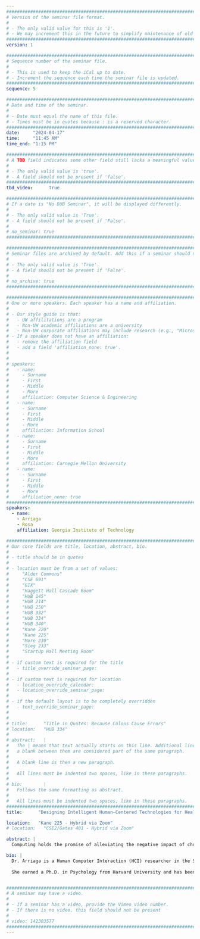 ```yaml
---
################################################################################
# Version of the seminar file format.
#
# - The only valid value for this is '1'.
# - We may increment this in the future to simplify maintenance of old seminars.
################################################################################
version: 1

################################################################################
# Sequence number of the seminar file.
#
# - This is used to keep the iCal up to date.
# - Increment the sequence each time the seminar file is updated.
################################################################################
sequence: 5

################################################################################
# Date and time of the seminar.
#
# - Date must equal the name of this file.
# - Times must be in quotes because : is a reserved character.
################################################################################
date:     "2024-04-17"
time:     "11:45 AM"
time_end: "1:15 PM"

################################################################################
# A TBD field indicates some other field still lacks a meaningful value.
#
# - The only valid value is 'true'.
# - A field should not be present if 'false'.
################################################################################
tbd_video:      True

################################################################################
# If a date is "No DUB Seminar", it will be displayed differently.
#
# - The only valid value is 'True'.
# - A field should not be present if 'False'.
#
# no_seminar: true
################################################################################

################################################################################
# Seminar files are archived by default. Add this if a seminar should not be.
#
# - The only valid value is 'True'.
# - A field should not be present if 'False'.
#
# no_archive: true
################################################################################

################################################################################
# One or more speakers. Each speaker has a name and affiliation.
#
# - Our style guide is that:
#   - UW affilitations are a program
#   - Non-UW academic affiliations are a university
#   - Non-UW corporate affiliations may include research (e.g., "Microsoft Research")
# - If a speaker does not have an affiliation:
#   - remove the affiliation field
#   - add a field 'affiliation_none: true'.
#
#
# speakers:
#   - name: 
#     - Surname
#     - First
#     - Middle
#     - More
#     affiliation: Computer Science & Engineering 
#   - name: 
#     - Surname
#     - First
#     - Middle
#     - More
#     affiliation: Information School 
#   - name: 
#     - Surname
#     - First
#     - Middle
#     - More
#     affiliation: Carnegie Mellon University 
#   - name:
#     - Surname
#     - First
#     - Middle
#     - More
#     affiliation_none: true
################################################################################
speakers:
  - name: 
    - Arriaga
    - Rosa
    affiliation: Georgia Institute of Technology

################################################################################
# Our core fields are title, location, abstract, bio.
#
# - title should be in quotes
#
# - location must be from a set of values:
#     "Alder Commons"
#     "CSE 691"
#     "GIX"
#     "Haggett Hall Cascade Room"
#     "HUB 145"
#     "HUB 214"
#     "HUB 250"
#     "HUB 332"
#     "HUB 334"
#     "HUB 340"
#     "Kane 220"
#     "Kane 225"
#     "More 230"
#     "Sieg 233"
#     "StartUp Hall Meeting Room"
#
# - if custom text is required for the title
#   - title_override_seminar_page:
#
# - if custom text is required for location
#   - location_override_calendar:
#   - location_override_seminar_page:
#
# - if the default layout is to be completely overridden
#   - text_override_seminar_page:
#
#
# title:      "Title in Quotes: Because Colons Cause Errors"
# location:   "HUB 334"
#
# abstract:   |
#   The | means that text actually starts on this line. Additional lines without
#   a blank between them are considered part of the same paragraph.
#
#   A blank line is then a new paragraph.
#
#   All lines must be indented two spaces, like in these paragraphs.
#
# bio:        |
#   Follows the same formatting as abstract.
#
#   All lines must be indented two spaces, like in these paragraphs.
################################################################################
title:      "Designing Intelligent Human-Centered Technologies for Health and Wellness"

location:   "Kane 225 - Hybrid via Zoom"
# location:   "CSE2/Gates 401 - Hybrid via Zoom"

abstract: |
  Computing holds the promise of alleviating the negative impact of chronic disease and mental health disorders by scaling human effort over time and space. Four in ten adults in the US have two or more chronic illnesses, and one in five adults experiences a mental illness. The urgent need to improve chronic care calls for robust and reliable technology that is readily available to integrate into care-ecologies. In this talk, I will demonstrate how human-centered computing can leverage the generalizability of theoretical frameworks to build systems for asthma, PTSD, and diabetes. I will discuss the unique challenges in their context of care: for patients with asthma and diabetes including poor patient engagement and lack of continuity of care, while PTSD therapy is limited by over-reliance on patient self-reports and clinician intuition. I will present theory-driven technology interventions that address these issues and describe how AI could transform patient care and expedite clinician training. I will also discuss how ecological computing systems can lead to improved health and wellness in diverse populations. 

bio: |
  Dr. Arriaga is a Human Computer Interaction (HCI) researcher in the School of Interactive Computing. Her current research is in mental health and chronic care management. She designs technology to increase patient engagement, support continuity of care, enhance clinical decision making and mediate patient-provider communication.  She has received NSF awards to develop computational systems to improve PTSD treatment and recovery (NSF Smart & Connected Health), and to incorporate AI into the clinical work-force (NSF Future of Work). She is also funded by the American Diabetes Association to create a diabetic foot ulcer care system.
 
  She earned a Ph.D. in Psychology from Harvard University and has been at GT since 2007. From 2019 to 2022 she was the Associate Chair of Graduate Studies in Interactive Computing. She has graduated 8 PhD students and advised numerous MS and undergraduate students. Her User Experience Design MOOC for the Georgia Tech-Coursera partnership has been completed by over 40k learners (with 4.5/5-star rating) and was cited as one of the top 250 online courses of all time.  


################################################################################
# A seminar may have a video.
#
# - If a seminar has a video, provide the Vimeo video number.
# - If there is no video, this field should not be present
#
# video: 142303577
################################################################################
---
```


